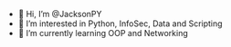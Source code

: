 - 👋 Hi, I’m @JacksonPY
- 👀 I’m interested in Python, InfoSec, Data and Scripting
- 🌱 I’m currently learning OOP and Networking


<!---
JacksonPY/JacksonPY is a ✨ special ✨ repository because its `README.md` (this file) appears on your GitHub profile.
You can click the Preview link to take a look at your changes.
--->
